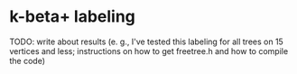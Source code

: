 # k-beta+ labeling
TODO: write about results (e. g., I've tested this labeling for all trees on 15 vertices and less; instructions on how to get freetree.h and how to compile the code)
